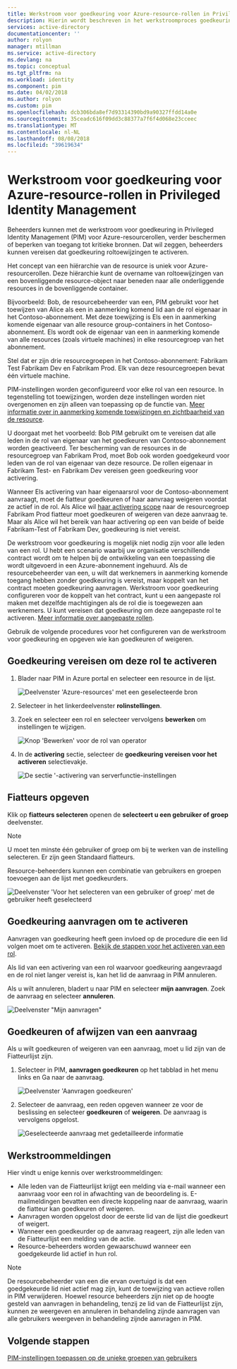 ```yaml
---
title: Werkstroom voor goedkeuring voor Azure-resource-rollen in Privileged Identity Management | Microsoft Docs
description: Hierin wordt beschreven in het werkstroomproces goedkeuring voor Azure-resources.
services: active-directory
documentationcenter: ''
author: rolyon
manager: mtillman
ms.service: active-directory
ms.devlang: na
ms.topic: conceptual
ms.tgt_pltfrm: na
ms.workload: identity
ms.component: pim
ms.date: 04/02/2018
ms.author: rolyon
ms.custom: pim
ms.openlocfilehash: dcb306bda8ef7d93314390bd9a90327ffdd14a0e
ms.sourcegitcommit: 35ceadc616f09dd3c88377a7f6f4d068e23cceec
ms.translationtype: MT
ms.contentlocale: nl-NL
ms.lasthandoff: 08/08/2018
ms.locfileid: "39619634"
---
```

# <a name="approval-workflow-for-azure-resource-roles-in-privileged-identity-management"></a>Werkstroom voor goedkeuring voor Azure-resource-rollen in Privileged Identity Management

Beheerders kunnen met de werkstroom voor goedkeuring in Privileged Identity Management (PIM) voor Azure-resourcerollen, verder beschermen of beperken van toegang tot kritieke bronnen. Dat wil zeggen, beheerders kunnen vereisen dat goedkeuring roltoewijzingen te activeren. 

Het concept van een hiërarchie van de resource is uniek voor Azure-resourcerollen. Deze hiërarchie kunt de overname van roltoewijzingen van een bovenliggende resource-object naar beneden naar alle onderliggende resources in de bovenliggende container. 

Bijvoorbeeld: Bob, de resourcebeheerder van een, PIM gebruikt voor het toewijzen van Alice als een in aanmerking komend lid aan de rol eigenaar in het Contoso-abonnement. Met deze toewijzing is Els een in aanmerking komende eigenaar van alle resource group-containers in het Contoso-abonnement. Els wordt ook de eigenaar van een in aanmerking komende van alle resources (zoals virtuele machines) in elke resourcegroep van het abonnement. 

Stel dat er zijn drie resourcegroepen in het Contoso-abonnement: Fabrikam Test Fabrikam Dev en Fabrikam Prod. Elk van deze resourcegroepen bevat één virtuele machine.

PIM-instellingen worden geconfigureerd voor elke rol van een resource. In tegenstelling tot toewijzingen, worden deze instellingen worden niet overgenomen en zijn alleen van toepassing op de functie van. [Meer informatie over in aanmerking komende toewijzingen en zichtbaarheid van de resource](pim-resource-roles-eligible-visibility.md).

U doorgaat met het voorbeeld: Bob PIM gebruikt om te vereisen dat alle leden in de rol van eigenaar van het goedkeuren van Contoso-abonnement worden geactiveerd. Ter bescherming van de resources in de resourcegroep van Fabrikam Prod, moet Bob ook worden goedgekeurd voor leden van de rol van eigenaar van deze resource. De rollen eigenaar in Fabrikam Test- en Fabrikam Dev vereisen geen goedkeuring voor activering.

Wanneer Els activering van haar eigenaarsrol voor de Contoso-abonnement aanvraagt, moet de fiatteur goedkeuren of haar aanvraag weigeren voordat ze actief in de rol. Als Alice wil [haar activering scope](pim-resource-roles-activate-your-roles.md#apply-just-enough-administration-practices) naar de resourcegroep Fabrikam Prod fiatteur moet goedkeuren of weigeren van deze aanvraag te. Maar als Alice wil het bereik van haar activering op een van beide of beide Fabrikam-Test of Fabrikam Dev, goedkeuring is niet vereist.

De werkstroom voor goedkeuring is mogelijk niet nodig zijn voor alle leden van een rol. U hebt een scenario waarbij uw organisatie verschillende contract wordt om te helpen bij de ontwikkeling van een toepassing die wordt uitgevoerd in een Azure-abonnement ingehuurd. Als de resourcebeheerder van een, u wilt dat werknemers in aanmerking komende toegang hebben zonder goedkeuring is vereist, maar koppelt van het contract moeten goedkeuring aanvragen. Werkstroom voor goedkeuring configureren voor de koppelt van het contract, kunt u een aangepaste rol maken met dezelfde machtigingen als de rol die is toegewezen aan werknemers. U kunt vereisen dat goedkeuring om deze aangepaste rol te activeren. [Meer informatie over aangepaste rollen](pim-resource-roles-custom-role-policy.md).

Gebruik de volgende procedures voor het configureren van de werkstroom voor goedkeuring en opgeven wie kan goedkeuren of weigeren.

## <a name="require-approval-to-activate"></a>Goedkeuring vereisen om deze rol te activeren

1. Blader naar PIM in Azure portal en selecteer een resource in de lijst.

   ![Deelvenster 'Azure-resources' met een geselecteerde bron](media/azure-pim-resource-rbac/aadpim_manage_azure_resource_some_there.png)

2. Selecteer in het linkerdeelvenster **rolinstellingen**.

3. Zoek en selecteer een rol en selecteer vervolgens **bewerken** om instellingen te wijzigen.

   ![Knop 'Bewerken' voor de rol van operator](media/azure-pim-resource-rbac/aadpim_rbac_role_settings_view_settings.png)

4. In de **activering** sectie, selecteer de **goedkeuring vereisen voor het activeren** selectievakje.

   ![De sectie '-activering van serverfunctie-instellingen](media/azure-pim-resource-rbac/aadpim_rbac_settings_require_approval_checkbox.png)

## <a name="specify-approvers"></a>Fiatteurs opgeven

Klik op **fiatteurs selecteren** openen de **selecteert u een gebruiker of groep** deelvenster.

>[!NOTE]
>U moet ten minste één gebruiker of groep om bij te werken van de instelling selecteren. Er zijn geen Standaard fiatteurs.

Resource-beheerders kunnen een combinatie van gebruikers en groepen toevoegen aan de lijst met goedkeurders. 

![Deelvenster 'Voor het selecteren van een gebruiker of groep' met de gebruiker heeft geselecteerd](media/azure-pim-resource-rbac/aadpim_rbac_role_settings_select_approvers.png)

## <a name="request-approval-to-activate"></a>Goedkeuring aanvragen om te activeren

Aanvragen van goedkeuring heeft geen invloed op de procedure die een lid volgen moet om te activeren. [Bekijk de stappen voor het activeren van een rol](pim-resource-roles-activate-your-roles.md).

Als lid van een activering van een rol waarvoor goedkeuring aangevraagd en de rol niet langer vereist is, kan het lid de aanvraag in PIM annuleren.

Als u wilt annuleren, bladert u naar PIM en selecteer **mijn aanvragen**. Zoek de aanvraag en selecteer **annuleren**.

![Deelvenster "Mijn aanvragen"](media/azure-pim-resource-rbac/aadpim_rbac_role_approval_request_pending.png)

## <a name="approve-or-deny-a-request"></a>Goedkeuren of afwijzen van een aanvraag

Als u wilt goedkeuren of weigeren van een aanvraag, moet u lid zijn van de Fiatteurlijst zijn. 

1. Selecteer in PIM, **aanvragen goedkeuren** op het tabblad in het menu links en Ga naar de aanvraag.

   ![Deelvenster 'Aanvragen goedkeuren'](media/azure-pim-resource-rbac/aadpim_rbac_approve_requests_list.png)

2. Selecteer de aanvraag, een reden opgeven wanneer ze voor de beslissing en selecteer **goedkeuren** of **weigeren**. De aanvraag is vervolgens opgelost.

   ![Geselecteerde aanvraag met gedetailleerde informatie](media/azure-pim-resource-rbac/aadpim_rbac_approve_request_approved.png)

## <a name="workflow-notifications"></a>Werkstroommeldingen

Hier vindt u enige kennis over werkstroommeldingen:

- Alle leden van de Fiatteurlijst krijgt een melding via e-mail wanneer een aanvraag voor een rol in afwachting van de beoordeling is. E-mailmeldingen bevatten een directe koppeling naar de aanvraag, waarin de fiatteur kan goedkeuren of weigeren.
- Aanvragen worden opgelost door de eerste lid van de lijst die goedkeurt of weigert. 
- Wanneer een goedkeurder op de aanvraag reageert, zijn alle leden van de Fiatteurlijst een melding van de actie. 
- Resource-beheerders worden gewaarschuwd wanneer een goedgekeurde lid actief in hun rol. 

>[!Note]
>De resourcebeheerder van een die ervan overtuigd is dat een goedgekeurde lid niet actief mag zijn, kunt de toewijzing van actieve rollen in PIM verwijderen. Hoewel resource beheerders zijn niet op de hoogte gesteld van aanvragen in behandeling, tenzij ze lid van de Fiatteurlijst zijn, kunnen ze weergeven en annuleren in behandeling zijnde aanvragen van alle gebruikers weergeven in behandeling zijnde aanvragen in PIM. 

## <a name="next-steps"></a>Volgende stappen

[PIM-instellingen toepassen op de unieke groepen van gebruikers](pim-resource-roles-custom-role-policy.md)
